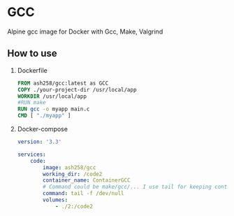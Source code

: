 # GCC
Alpine gcc image for Docker with Gcc, Make, Valgrind

## How to use

1. Dockerfile

    ```Dockerfile
    FROM ash258/gcc:latest as GCC
    COPY ./your-project-dir /usr/local/app
    WORKDIR /usr/local/app
    #RUN make
    RUN gcc -o myapp main.c
    CMD [ "./myapp" ]
    ```

1. Docker-compose

    ```yml
    version: '3.3'

    services:
        code:
            image: ash258/gcc
            working_dir: /code2
            container_name: ContainerGCC
            # Command could be make/gcc/... I use tail for keeping container alive so i can connect via exec and ash
            command: tail -f /dev/null
            volumes:
                - ./2:/code2

    ```
